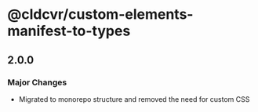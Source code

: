 # @cldcvr/custom-elements-manifest-to-types

## 2.0.0

### Major Changes

- Migrated to monorepo structure and removed the need for custom CSS
